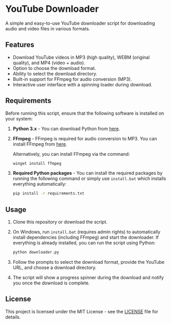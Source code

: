 # YouTube Downloader

A simple and easy-to-use YouTube downloader script for downloading audio and video files in various formats.

## Features
- Download YouTube videos in MP3 (high quality), WEBM (original quality), and MP4 (video + audio).
- Option to choose the download format.
- Ability to select the download directory.
- Built-in support for FFmpeg for audio conversion (MP3).
- Interactive user interface with a spinning loader during download.

## Requirements
Before running this script, ensure that the following software is installed on your system:

1. **Python 3.x** - You can download Python from [here](https://www.python.org/downloads/).
2. **FFmpeg** - FFmpeg is required for audio conversion to MP3. You can install FFmpeg from [here](https://ffmpeg.org/download.html).

    Alternatively, you can install FFmpeg via the command:
    ```bash
    winget install ffmpeg
    ```

3. **Required Python packages** - You can install the required packages by running the following command or simply use `install.bat` which installs everything automatically:

    ```bash
    pip install -r requirements.txt
    ```

## Usage
1. Clone this repository or download the script.
2. On Windows, run `install.bat` (requires admin rights) to automatically install dependencies (including FFmpeg) and start the downloader.
   If everything is already installed, you can run the script using Python:

    ```bash
    python downloader.py
    ```

3. Follow the prompts to select the download format, provide the YouTube URL, and choose a download directory.

4. The script will show a progress spinner during the download and notify you once the download is complete.

## License
This project is licensed under the MIT License - see the [LICENSE](LICENSE) file for details.
